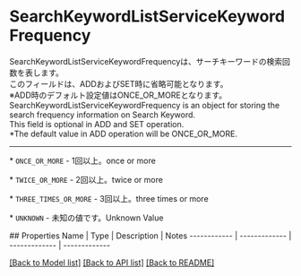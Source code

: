 # SearchKeywordListServiceKeywordFrequency

<div lang=\"ja\"> SearchKeywordListServiceKeywordFrequencyは、サーチキーワードの検索回数を表します。<br> このフィールドは、ADDおよびSET時に省略可能となります。<br> ※ADD時のデフォルト設定値はONCE_OR_MOREとなります。 </div> <div lang=\"en\"> SearchKeywordListServiceKeywordFrequency is an object for storing the search frequency information on Search Keyword.<br> This field is optional in ADD and SET operation. <br> *The default value in ADD operation will be ONCE_OR_MORE. </div> <hr> <p>* <code>ONCE_OR_MORE</code> - <span lang=\"ja\">1回以上。</span><span lang=\"en\">once or more</span></p> <p>* <code>TWICE_OR_MORE</code> - <span lang=\"ja\">2回以上。</span><span lang=\"en\">twice or more</span></p> <p>* <code>THREE_TIMES_OR_MORE</code> - <span lang=\"ja\">3回以上。</span><span lang=\"en\">three times or more</span></p> <p>* <code>UNKNOWN</code> - <span lang=\"ja\">未知の値です。</span><span lang=\"en\">Unknown Value</span></p> 
## Properties
Name | Type | Description | Notes
------------ | ------------- | ------------- | -------------

[[Back to Model list]](../README.md#documentation-for-models) [[Back to API list]](../README.md#documentation-for-api-endpoints) [[Back to README]](../README.md)


